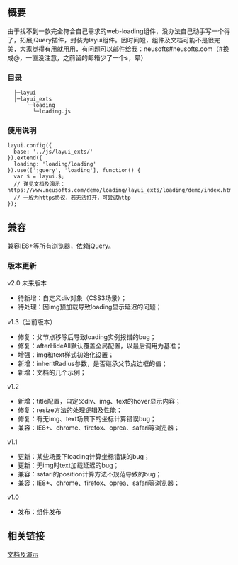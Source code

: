 ## 概要
由于找不到一款完全符合自己需求的web-loading组件，没办法自己动手写一个得了，拓展jQuery插件，封装为layui组件。因时间短，组件及文档可能不是很完美，大家觉得有用就用用，有问题可以邮件给我：neusofts#neusofts.com（#换成@，一直没注意，之前留的邮箱少了一个s，晕）

### 目录
```
  ├─layui
  │─layui_exts
      └─loading
        └─loading.js
```

### 使用说明
```
layui.config({
  base: '../js/layui_exts/'
}).extend({
  loading: 'loading/loading'
}).use(['jquery', 'loading'], function() {
  var $ = layui.$;
  // 详见文档及演示：https://www.neusofts.com/demo/loading/layui_exts/loading/demo/index.html
  // 一般为https协议，若无法打开，可尝试http
});

```

## 兼容
兼容IE8+等所有浏览器，依赖jQuery。

### 版本更新

v2.0 未来版本
- 待新增：自定义div对象（CSS3场景）； 
- 待处理：因img预加载导致loading显示延迟的问题；

v1.3（当前版本）
- 修复：父节点移除后导致loading实例报错的bug；
- 修复：afterHideAll默认覆盖全局配置，以最后调用为基准；
- 增强：img和text样式初始化设置；
- 新增：inheritRadius参数，是否继承父节点边框的值；
- 新增：文档的几个示例；

v1.2
- 新增：title配置，自定义div、img、text的hover显示内容；
- 修复：resize方法的处理逻辑及性能；
- 修复：有无img、text场景下的坐标计算错误bug；
- 兼容：IE8+、chrome、firefox、oprea、safari等浏览器；

v1.1
- 更新：某些场景下loading计算坐标错误的bug；
- 更新：无img时text加载延迟的bug；
- 兼容：safari的position计算方法不规范导致的bug；
- 兼容：IE8+、chrome、firefox、oprea、safari等浏览器；

v1.0
- 发布：组件发布

## 相关链接
[文档及演示](https://www.neusofts.com/demo/loading/layui_exts/loading/demo/index.html)
